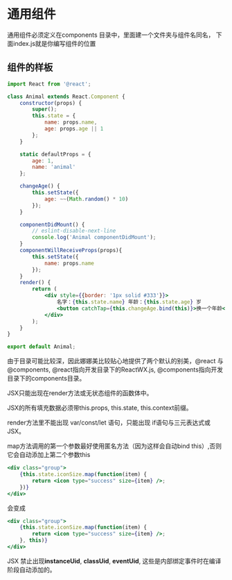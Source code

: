 # 通用组件

通用组件必须定义在components 目录中，里面建一个文件夹与组件名同名，
下面index.js就是你编写组件的位置

## 组件的样板

```jsx
import React from '@react';

class Animal extends React.Component {
    constructor(props) {
        super();
        this.state = {
            name: props.name,
            age: props.age || 1
        };
    }

    static defaultProps = {
        age: 1,
        name: 'animal'
    };

    changeAge() {
        this.setState({
            age: ~~(Math.random() * 10)
        });
    }

    componentDidMount() {
        // eslint-disable-next-line
        console.log('Animal componentDidMount');
    }
    componentWillReceiveProps(props){
        this.setState({
            name: props.name
        });
    }
    render() {
        return (
            <div style={{border: '1px solid #333'}}>
                名字：{this.state.name} 年龄：{this.state.age} 岁
                <button catchTap={this.changeAge.bind(this)}>换一个年龄</button>
            </div>
        );
    }
}

export default Animal;
```

由于目录可能比较深，因此娜娜美比较贴心地提供了两个默认的别美，@react 与@components, @react指向开发目录下的ReactWX.js, @components指向开发目录下的components目录。


JSX只能出现在render方法或无状态组件的函数体中。

JSX的所有填充数据必须带this.props, this.state, this.context前缀。

render方法里不能出现 var/const/let 语句，只能出现 if语句与三元表达式或JSX。

map方法调用的第一个参数最好使用匿名方法（因为这样会自动bind this）,否则它会自动添加上第二个参数this
```jsx
<div class="group">
    {this.state.iconSize.map(function(item) {
        return <icon type="success" size={item} />;
    })}
</div>
```
会变成
```jsx
<div class="group">
    {this.state.iconSize.map(function(item) {
        return <icon type="success" size={item} />;
    }, this)}
</div>
```

JSX 禁止出现**instanceUid**, **classUid**, **eventUid**, 这些是内部绑定事件时在编译阶段自动添加的。